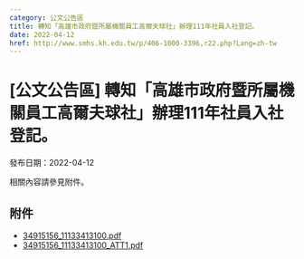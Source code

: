 ```yaml
---
category: 公文公告區
title: 轉知「高雄市政府暨所屬機關員工高爾夫球社」辦理111年社員入社登記。
date: 2022-04-12
href: http://www.smhs.kh.edu.tw/p/406-1000-3396,r22.php?Lang=zh-tw
---
```


# [公文公告區] 轉知「高雄市政府暨所屬機關員工高爾夫球社」辦理111年社員入社登記。

發布日期：2022-04-12

相關內容請參見附件。

## 附件

- [34915156_11133413100.pdf](https://www.smhs.kh.edu.tw/var/file/0/1000/attach/1/pta_3146_6094336_43947.pdf)
- [34915156_11133413100_ATT1.pdf](https://www.smhs.kh.edu.tw/var/file/0/1000/attach/1/pta_3147_4363038_43947.pdf)

